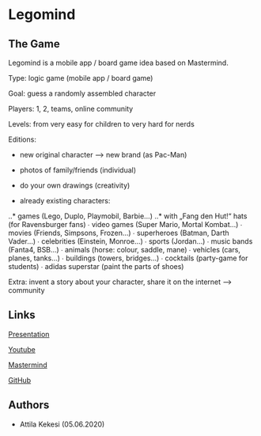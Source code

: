 # Legomind

## The Game
Legomind is a mobile app / board game idea based on Mastermind.

Type: logic game (mobile app / board game)

Goal: guess a randomly assembled character

Players: 1, 2, teams, online community

Levels: from very easy for children to very hard for nerds

Editions: 
* new original character --> new brand (as Pac-Man)
  
* photos of family/friends (individual)
  
* do your own drawings (creativity)
  
* already existing characters:
  
..* games (Lego, Duplo, Playmobil, Barbie…)
..* with „Fang den Hut!“ hats (for Ravensburger fans)
      ∙ video games (Super Mario, Mortal Kombat…)
      ∙ movies (Friends, Simpsons, Frozen…)
      ∙ superheroes (Batman, Darth Vader…)
      ∙ celebrities (Einstein, Monroe…)
      ∙ sports (Jordan…)
      ∙ music bands (Fanta4, BSB…)
      ∙ animals (horse: colour, saddle, mane)
      ∙ vehicles (cars, planes, tanks…)
      ∙ buildings (towers, bridges…)
      ∙ cocktails (party-game for students)
      ∙ adidas superstar (paint the parts of shoes)

Extra: invent a story about your character, share it on the internet --> community

## Links
[Presentation](https://drive.google.com/open?id=1Jfz-ECxITRAg1vgqsN7_6cBn6IfIkvrU)

[Youtube](https://www.youtube.com/watch?v=g61y6o8w9KM&list=PLgRD4Phr5Y-XNZCLYAp_pjrH9JwWVzu3F)

[Mastermind](en.wikipedia.org/wiki/Mastermind_(board_game))

[GitHub](https://github.com/akekesi/Legomind.git)

## Authors
* Attila Kekesi (05.06.2020)
